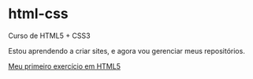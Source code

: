 # html-css
 Curso de HTML5 + CSS3

Estou aprendendo a criar sites, e agora vou gerenciar meus repositórios.

<a href="augustomedeiros13.github.io/html-css/exercícios/ex001/index.html">Meu primeiro exercício em HTML5</a>